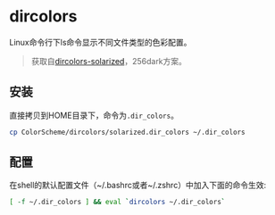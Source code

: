 # dircolors

Linux命令行下ls命令显示不同文件类型的色彩配置。

> 获取自[dircolors-solarized](https://github.com/seebi/dircolors-solarized)，256dark方案。

## 安装

直接拷贝到HOME目录下，命令为`.dir_colors`。

```bash
cp ColorScheme/dircolors/solarized.dir_colors ~/.dir_colors
```

## 配置

在shell的默认配置文件（~/.bashrc或者~/.zshrc）中加入下面的命令生效:

```bash
[ -f ~/.dir_colors ] && eval `dircolors ~/.dir_colors`
```
